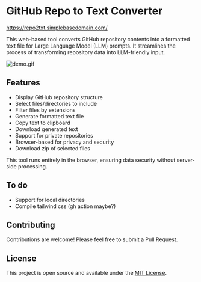 # GitHub Repo to Text Converter

https://repo2txt.simplebasedomain.com/

This web-based tool converts GitHub repository contents into a formatted text file for Large Language Model (LLM) prompts. It streamlines the process of transforming repository data into LLM-friendly input.

![demo.gif](demo.gif)



## Features

- Display GitHub repository structure
- Select files/directories to include
- Filter files by extensions
- Generate formatted text file
- Copy text to clipboard
- Download generated text
- Support for private repositories
- Browser-based for privacy and security
- Download zip of selected files

This tool runs entirely in the browser, ensuring data security without server-side processing.


## To do

- Support for local directories
- Compile tailwind css (gh action maybe?)

## Contributing

Contributions are welcome! Please feel free to submit a Pull Request.

## License

This project is open source and available under the [MIT License](LICENSE).
